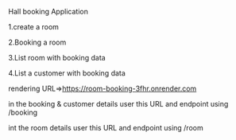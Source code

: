 Hall booking Application

1.create a room

2.Booking a room

3.List room with booking data

4.List a customer with booking data

rendering URL=>https://room-booking-3fhr.onrender.com

in the booking & customer details user this URL and endpoint using /booking

int the room details user this URL and endpoint using /room
